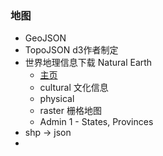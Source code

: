 ### 地图
+ GeoJSON
+ TopoJSON d3作者制定
+ 世界地理信息下载 Natural Earth
    + [主页](http://www.naturalearthdata.com/)
    + cultural 文化信息
    + physical
    + raster 栅格地图
    + Admin 1 - States, Provinces
+ shp → json
+ 